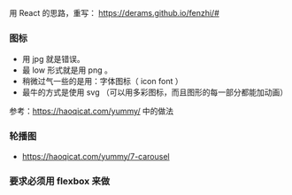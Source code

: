 用 React 的思路，重写： https://derams.github.io/fenzhi/#

### 图标

- 用 jpg 就是错误。
- 最 low 形式就是用 png 。
- 稍微过气一些的是用：字体图标（ icon font ）
- 最牛的方式是使用 svg （可以用多彩图标，而且图形的每一部分都能加动画）

参考：https://haoqicat.com/yummy/ 中的做法

### 轮播图

- https://haoqicat.com/yummy/7-carousel

### 要求必须用 flexbox 来做
